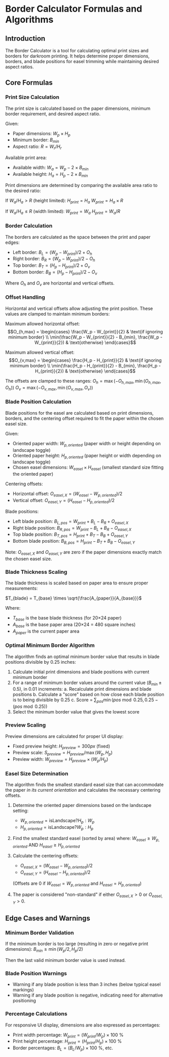 # Border Calculator Formulas and Algorithms

## Introduction

The Border Calculator is a tool for calculating optimal print sizes and borders for darkroom printing. It helps determine proper dimensions, borders, and blade positions for easel trimming while maintaining desired aspect ratios.

## Core Formulas

### Print Size Calculation

The print size is calculated based on the paper dimensions, minimum border requirement, and desired aspect ratio.

Given:

- Paper dimensions: $W_p \times H_p$
- Minimum border: $B_{min}$
- Aspect ratio: $R = W_r / H_r$

Available print area:

- Available width: $W_a = W_p - 2 \times B_{min}$
- Available height: $H_a = H_p - 2 \times B_{min}$

Print dimensions are determined by comparing the available area ratio to the desired ratio:

If $W_a / H_a > R$ (height limited):
$H_{print} = H_a$
$W_{print} = H_a \times R$

If $W_a / H_a \leq R$ (width limited):
$W_{print} = W_a$
$H_{print} = W_a / R$

### Border Calculation

The borders are calculated as the space between the print and paper edges:

- Left border: $B_L = (W_p - W_{print})/2 + O_h$
- Right border: $B_R = (W_p - W_{print})/2 - O_h$
- Top border: $B_T = (H_p - H_{print})/2 + O_v$
- Bottom border: $B_B = (H_p - H_{print})/2 - O_v$

Where $O_h$ and $O_v$ are horizontal and vertical offsets.

### Offset Handling

Horizontal and vertical offsets allow adjusting the print position. These values are clamped to maintain minimum borders:

Maximum allowed horizontal offset:
$$O_{h,max} = \begin{cases}
\frac{W_p - W_{print}}{2} & \text{if ignoring minimum border} \\
\min(\frac{W_p - W_{print}}{2} - B_{min}, \frac{W_p - W_{print}}{2}) & \text{otherwise}
\end{cases}$$

Maximum allowed vertical offset:
$$O_{v,max} = \begin{cases}
\frac{H_p - H_{print}}{2} & \text{if ignoring minimum border} \\
\min(\frac{H_p - H_{print}}{2} - B_{min}, \frac{H_p - H_{print}}{2}) & \text{otherwise}
\end{cases}$$

The offsets are clamped to these ranges:
$O_h = \max(-O_{h,max}, \min(O_{h,max}, O_h))$
$O_v = \max(-O_{v,max}, \min(O_{v,max}, O_v))$

### Blade Position Calculation

Blade positions for the easel are calculated based on print dimensions, borders, and the centering offset required to fit the paper within the chosen easel size.

Given:
- Oriented paper width: $W_{p,oriented}$ (paper width or height depending on landscape toggle)
- Oriented paper height: $H_{p,oriented}$ (paper height or width depending on landscape toggle)
- Chosen easel dimensions: $W_{easel} \times H_{easel}$ (smallest standard size fitting the oriented paper)

Centering offsets:
- Horizontal offset: $O_{easel,X} = (W_{easel} - W_{p,oriented}) / 2$
- Vertical offset: $O_{easel,Y} = (H_{easel} - H_{p,oriented}) / 2$

Blade positions:
- Left blade position: $B_{L,pos} = W_{print} + B_L - B_R + O_{easel,X}$
- Right blade position: $B_{R,pos} = W_{print} - B_L + B_R - O_{easel,X}$
- Top blade position: $B_{T,pos} = H_{print} + B_T - B_B + O_{easel,Y}$
- Bottom blade position: $B_{B,pos} = H_{print} - B_T + B_B - O_{easel,Y}$

Note: $O_{easel,X}$ and $O_{easel,Y}$ are zero if the paper dimensions exactly match the chosen easel size.

### Blade Thickness Scaling

The blade thickness is scaled based on paper area to ensure proper measurements:

$T_{blade} = T_{base} \times \sqrt{\frac{A_{paper}}{A_{base}}}$

Where:

- $T_{base}$ is the base blade thickness (for 20×24 paper)
- $A_{base}$ is the base paper area (20×24 = 480 square inches)
- $A_{paper}$ is the current paper area

### Optimal Minimum Border Algorithm

The algorithm finds an optimal minimum border value that results in blade positions divisible by 0.25 inches:

1. Calculate initial print dimensions and blade positions with current minimum border
2. For a range of minimum border values around the current value ($B_{min} \pm 0.5$), in 0.01 increments:
   a. Recalculate print dimensions and blade positions
   b. Calculate a "score" based on how close each blade position is to being divisible by 0.25
   c. Score = $\sum_{pos} \min(pos \bmod 0.25, 0.25 - (pos \bmod 0.25))$
3. Select the minimum border value that gives the lowest score

### Preview Scaling

Preview dimensions are calculated for proper UI display:

- Fixed preview height: $H_{preview} = 300px$ (fixed)
- Preview scale: $S_{preview} = H_{preview} / \max(W_p, H_p)$
- Preview width: $W_{preview} = H_{preview} \times (W_p / H_p)$

### Easel Size Determination

The algorithm finds the smallest standard easel size that can accommodate the paper *in its current orientation* and calculates the necessary centering offsets.

1. Determine the oriented paper dimensions based on the landscape setting:
   - $W_{p,oriented} = \text{isLandscape} ? H_p : W_p$
   - $H_{p,oriented} = \text{isLandscape} ? W_p : H_p$

2. Find the smallest standard easel (sorted by area) where:
   $W_{easel} \geq W_{p,oriented}$ AND $H_{easel} \geq H_{p,oriented}$

3. Calculate the centering offsets:
   - $O_{easel,X} = (W_{easel} - W_{p,oriented}) / 2$
   - $O_{easel,Y} = (H_{easel} - H_{p,oriented}) / 2$

   (Offsets are 0 if $W_{easel} = W_{p,oriented}$ and $H_{easel} = H_{p,oriented}$)

4. The paper is considered "non-standard" if either $O_{easel,X} > 0$ or $O_{easel,Y} > 0$.

## Edge Cases and Warnings

### Minimum Border Validation

If the minimum border is too large (resulting in zero or negative print dimensions):
$B_{min} \geq \min(W_p/2, H_p/2)$

Then the last valid minimum border value is used instead.

### Blade Position Warnings

- Warning if any blade position is less than 3 inches (below typical easel markings)
- Warning if any blade position is negative, indicating need for alternative positioning

### Percentage Calculations

For responsive UI display, dimensions are also expressed as percentages:

- Print width percentage: $W_{print} = (W_{print} / W_p) \times 100$ %
- Print height percentage: $H_{print} = (H_{print} / H_p) \times 100$ %
- Border percentages: $B_{L} = (B_L / W_p) \times 100$ %, etc.
